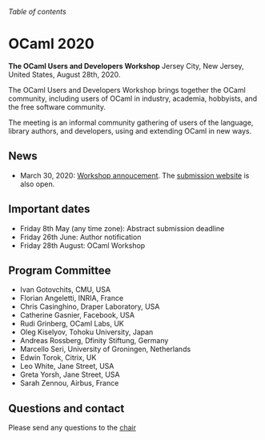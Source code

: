<!-- ((! set title 2020 !)) -->

*Table of contents*

OCaml 2020
==========

**The OCaml Users and Developers Workshop**
Jersey City, New Jersey, United States, August 28th, 2020.

The OCaml Users and Developers Workshop brings together the OCaml
community, including users of OCaml in industry, academia, hobbyists,
and the free software community.

The meeting is an informal community gathering of users of the language,
library authors, and developers, using and extending OCaml in new ways.

News
----

- March 30, 2020: [Workshop annoucement](https://icfp20.sigplan.org/home/ocaml-2020#Call-for-Presentations). The [submission website](https://ocaml2020.hotcrp.com/) is also open.

Important dates
---------------

- Friday 8th May (any time zone): Abstract submission deadline
- Friday 26th June: Author notification
- Friday 28th August: OCaml Workshop

Program Committee
-----------------

- Ivan Gotovchits, CMU, USA
- Florian Angeletti, INRIA, France
- Chris Casinghino, Draper Laboratory, USA
- Catherine Gasnier, Facebook, USA
- Rudi Grinberg, OCaml Labs, UK
- Oleg Kiselyov, Tohoku University, Japan
- Andreas Rossberg, Dfinity Stiftung, Germany
- Marcello Seri, University of Groningen, Netherlands
- Edwin Torok, Citrix, UK
- Leo White, Jane Street, USA
- Greta Yorsh, Jane Street, USA
- Sarah Zennou, Airbus, France

Questions and contact
---------------------

Please send any questions to the [chair](mailto:ivg@ieee.org)
